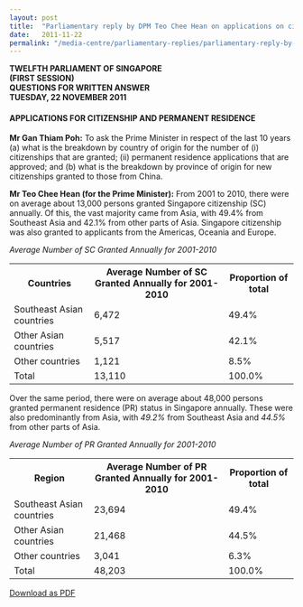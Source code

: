 ```yaml
---
layout: post
title:  "Parliamentary reply by DPM Teo Chee Hean on applications on citizenship and permanent residence"
date:   2011-11-22
permalink: "/media-centre/parliamentary-replies/parliamentary-reply-by-dpm-teo-chee-hean-on-22-nov-2011"
---
```


**TWELFTH PARLIAMENT OF SINGAPORE  
(FIRST SESSION)     
QUESTIONS FOR WRITTEN ANSWER  
TUESDAY, 22 NOVEMBER 2011**

#### **APPLICATIONS FOR CITIZENSHIP AND PERMANENT RESIDENCE**

**Mr Gan Thiam Poh:**
To ask the Prime Minister in respect of the last 10 years (a) what is the breakdown by country of origin for the number of (i) citizenships that are granted; (ii) permanent residence applications that are approved; and (b) what is the breakdown by province of origin for new citizenships granted to those from China.

**Mr Teo Chee Hean (for the Prime Minister):**
From 2001 to 2010, there were on average about 13,000 persons granted Singapore citizenship (SC) annually. Of this, the vast majority came from Asia, with 49.4% from Southeast Asia and 42.1% from other parts of Asia. Singapore citizenship was also granted to applicants from the Americas, Oceania and Europe.

*Average Number of SC Granted Annually for 2001-2010*

<table class="table-h">  
  <tr>    
    <th>Countries</th>   
    <th>Average Number of SC Granted Annually for 2001-2010</th>  
    <th>Proportion of total</th> 
  </tr>  
  <tr>    
    <td>Southeast Asian countries</td> 
    <td> 6,472</td>
    <td> 49.4%</td>  
  </tr>  
  <tr>    
    <td>Other Asian countries</td>    
    <td> 5,517</td>  
    <td>42.1%</td>  
  </tr>
  <tr> 
    <td>Other countries</td> 
    <td>1,121</td>
    <td>8.5%</td>  
  </tr> 
  <tr>
    <td>Total</td> <td>13,110</td>
    <td>100.0%</td>  
  </tr> 
  
</table>

Over the same period, there were on average about 48,000 persons granted permanent residence (PR) status in Singapore annually. These were also predominantly from Asia, with *49.2%* from Southeast Asia and *44.5%* from other parts of Asia.

*Average Number of PR Granted Annually for 2001-2010*

<table class="table-h">  
  <tr>    
    <th>Region</th>   
    <th>Average Number of PR Granted Annually for 2001-2010</th>  
    <th>Proportion of total</th> 
  </tr>  
  <tr>    
    <td>Southeast Asian countries</td> 
    <td> 23,694</td>
    <td> 49.4%</td>  
  </tr>  
  <tr>    
    <td>Other Asian countries</td>    
    <td> 21,468</td>  
    <td>44.5%</td>  
  </tr>
  <tr> 
    <td>Other countries</td> 
    <td>3,041</td>
    <td>6.3%</td>  
  </tr> 
  <tr>
    <td>Total</td> <td>48,203</td>
    <td>100.0%</td>  
  </tr> 
  
</table>

[Download as PDF](https://www.strategygroup.gov.sg/media-centre/parliamentary-replies/article/GetPdf/parliamentary-reply-by-dpm-teo-chee-hean-on-22-nov-2011/)
